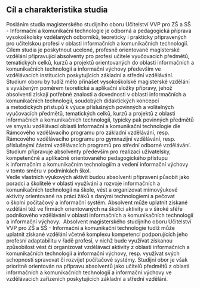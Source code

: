 ## Cíl a charakteristika studia

Posláním studia magisterského studijního oboru Učitelství VVP pro ZŠ a
SŠ - Informační a komunikační technologie je odborná a pedagogická
příprava vysokoškolsky vzdělaných odborníků, teoreticky i prakticky
připravených pro učitelskou profesi v oblasti informačních a
komunikačních technologií.\
Cílem studia je poskytnout ucelené, profesně orientované magisterské
vzdělání připravující absolventy pro profesi učitele vyučovacích
předmětů, tematických celků, kurzů a projektů orientovaných do oblasti
informačních a komunikačních technologií a informační výchovy především
ve vzdělávacích institucích poskytujících základní a střední
vzdělávání. \
Studium oboru by tudíž mělo přinášet vysokoškolské magisterské vzdělání
s vyváženým poměrem teoretické a aplikační složky přípravy, jehož
absolventi získají potřebné znalosti a dovednosti v oblasti informačních
a komunikačních technologií, soudobých didaktických koncepcí
a metodických přístupů k výuce příslušných povinných a volitelných
vyučovacích předmětů, tematických celků, kurzů a projektů z oblasti
informačních a komunikačních technologií, typicky pak povinných předmětů
ve smyslu vzdělávací oblasti Informační a komunikační technologie dle
Rámcového vzdělávacího programu pro základní vzdělávání, resp. Rámcového
vzdělávacího programu pro gymnazijní vzdělávání, resp. příslušnými
částmi vzdělávacích programů pro střední odborné vzdělávání. Studium
připravuje absolventy především pro realizaci uživatelsky, kompetenčně a
aplikačně orientovaného pedagogického přístupu k informačním a
komunikačním technologiím a vedení informační výchovy v tomto směru
v podmínkách škol.\
Vedle vlastních výukových aktivit budou absolventi připraveni působit
jako poradci a školitelé v oblasti využívání a rozvoje informačních a
komunikačních technologií na škole, vést a organizovat mimovýukové
aktivity orientované na práci žáků s danými technologiemi a pečovat
o školní počítačový a informační systém. Absolvent může uplatnit získané
vzdělání též ve firmách orientovaných na školicí aktivity a v široké
sféře podnikového vzdělávání v oblasti informačních a komunikačních
technologií a informační výchovy.  Absolvent magisterského studijního
oboru Učitelství VVP pro ZŠ a SŠ - Informační a komunikační technologie
tudíž může uplatnit získané vzdělání včetně komplexu kompetencí
podporujících jeho profesní adaptabilitu v řadě profesí, v nichž bude
využívat získanou způsobilost vést či organizovat vzdělávací aktivity
z oblasti informačních a komunikačních technologií a informační výchovy,
resp. využívat svých schopností spravovat či rozvíjet počítačové
systémy. Studijní obor je však prioritně orientován na přípravu
absolventů jako učitelů předmětů z oblasti informačních a komunikačních
technologií a informační výchovy ve vzdělávacích zařízeních
poskytujících základní a střední vzdělání.
